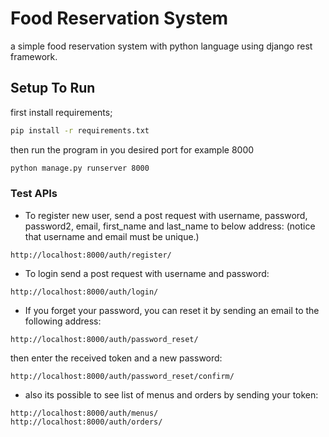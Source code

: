 # Food Reservation System

a simple food reservation system with python language using django rest framework.

## Setup To Run

first install requirements;

```bash
pip install -r requirements.txt
```

then run the program in you desired port for example 8000

```bash
python manage.py runserver 8000
```

### Test APIs

* To register new user, send a post request with username, password, password2, email, first_name and last_name to below address: 
(notice that username and email must be unique.)

```
http://localhost:8000/auth/register/
```

* To login send a post request with username and password:
```
http://localhost:8000/auth/login/
```

* If you forget your password, you can reset it by sending an email to the following address:
```
http://localhost:8000/auth/password_reset/
```
then enter the received token and a new password:
```
http://localhost:8000/auth/password_reset/confirm/
```

* also its possible to see list of menus and orders by sending your token:
```
http://localhost:8000/auth/menus/
http://localhost:8000/auth/orders/
```
